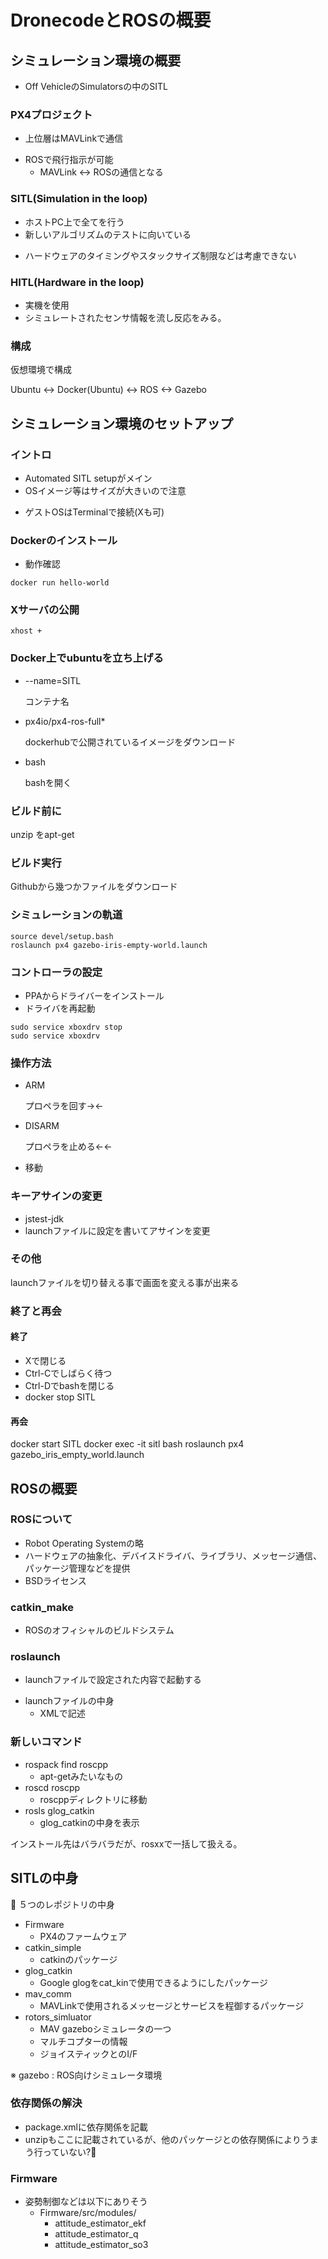 # DronecodeとROSの概要

## シミュレーション環境の概要

* Off VehicleのSimulatorsの中のSITL

### PX4プロジェクト

* 上位層はMAVLinkで通信
+ ROSで飛行指示が可能
  + MAVLink <-> ROSの通信となる

### SITL(Simulation in the loop)

+ ホストPC上で全てを行う
+ 新しいアルゴリズムのテストに向いている
* ハードウェアのタイミングやスタックサイズ制限などは考慮できない

### HITL(Hardware in the loop)

* 実機を使用
* シミュレートされたセンサ情報を流し反応をみる。

### 構成

仮想環境で構成

Ubuntu <-> Docker(Ubuntu) <-> ROS <-> Gazebo

## シミュレーション環境のセットアップ

### イントロ

+ Automated SITL setupがメイン
+ OSイメージ等はサイズが大きいので注意
* ゲストOSはTerminalで接続(Xも可)

### Dockerのインストール

* 動作確認
```
docker run hello-world
```

### Xサーバの公開

```
xhost +
```

### Docker上でubuntuを立ち上げる

* --name=SITL

  コンテナ名
* px4io/px4-ros-full*

  dockerhubで公開されているイメージをダウンロード

* bash

  bashを開く

### ビルド前に

unzip をapt-get

### ビルド実行

Githubから幾つかファイルをダウンロード

### シミュレーションの軌道

```
source devel/setup.bash
roslaunch px4 gazebo-iris-empty-world.launch
```

### コントローラの設定

* PPAからドライバーをインストール
* ドライバを再起動
```
sudo service xboxdrv stop
sudo service xboxdrv
```

### 操作方法

* ARM

  プロペラを回す-><-

* DISARM

  プロペラを止める<-<-

* 移動

### キーアサインの変更

* jstest-jdk
* launchファイルに設定を書いてアサインを変更

### その他

launchファイルを切り替える事で画面を変える事が出来る

### 終了と再会

#### 終了
* Xで閉じる
* Ctrl-Cでしばらく待つ
* Ctrl-Dでbashを閉じる
* docker stop SITL

#### 再会

docker start SITL
docker exec -it sitl bash
roslaunch px4 gazebo_iris_empty_world.launch

## ROSの概要

### ROSについて

* Robot Operating Systemの略
* ハードウェアの抽象化、デバイスドライバ、ライブラリ、メッセージ通信、パッケージ管理などを提供
* BSDライセンス

### catkin_make

* ROSのオフィシャルのビルドシステム

### roslaunch

+ launchファイルで設定された内容で起動する
* launchファイルの中身
  * XMLで記述

### 新しいコマンド

* rospack find roscpp
  * apt-getみたいなもの
* roscd roscpp
  * roscppディレクトリに移動
* rosls glog_catkin
  * glog_catkinの中身を表示

インストール先はバラバラだが、rosxxで一括して扱える。

## SITLの中身

５つのレポジトリの中身

* Firmware
  + PX4のファームウェア
* catkin_simple
  * catkinのパッケージ
* glog_catkin
  * Google glogをcat_kinで使用できるようにしたパッケージ
* mav_comm
  * MAVLinkで使用されるメッセージとサービスを程御するパッケージ
* rotors_simluator
  * MAV gazeboシミュレータの一つ
  * マルチコプターの情報
  * ジョイスティックとのI/F

※ gazebo : ROS向けシミュレータ環境  

### 依存関係の解決

* package.xmlに依存関係を記載
* unzipもここに記載されているが、他のパッケージとの依存関係によりうまう行っていない?

### Firmware

* 姿勢制御などは以下にありそう
  * Firmware/src/modules/
    * attitude_estimator_ekf
    * attitude_estimator_q
    * attitude_estimator_so3
